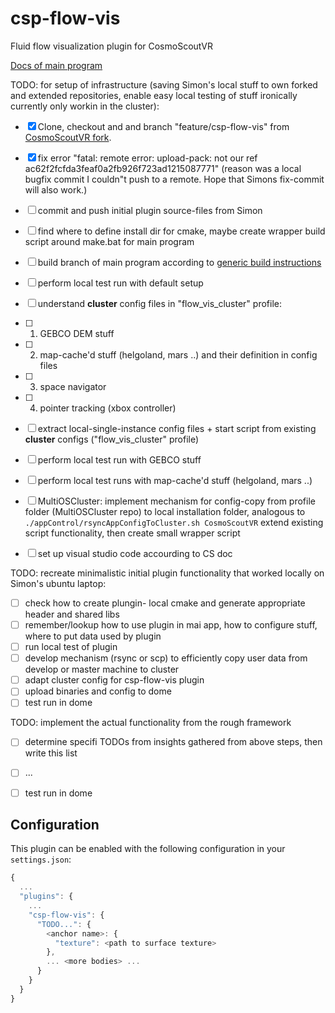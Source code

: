 # csp-flow-vis

Fluid flow visualization plugin for CosmoScoutVR

[Docs of main program](https://github.com/cosmoscout/cosmoscout-vr/tree/develop/docs)

TODO: for setup of infrastructure (saving Simon's local stuff to own forked and extended repositories, enable easy local testing of stuff ironically currently only workin in the cluster):
- [x] Clone, checkout and and branch "feature/csp-flow-vis" from [CosmoScoutVR fork](https://git.geomar.de/arena/cosmoscout-vr.git).
- [x] fix error "fatal: remote error: upload-pack: not our ref ac62f2fcfda3feaf0a2fb926f723ad1215087771"
      (reason was a local bugfix commit I couldn"t push to a remote. Hope that Simons fix-commit will also work.)
- [ ] commit and push initial plugin source-files from Simon
- [ ] find where to define install dir for cmake, maybe create wrapper build script around make.bat for main program
- [ ] build branch of main program according to [generic build instructions](https://github.com/cosmoscout/cosmoscout-vr/blob/develop/docs/install.md) 
- [ ] perform local test run with default setup
- [ ] understand **cluster** config files in "flow_vis_cluster" profile:
- [ ] 1. GEBCO DEM stuff
- [ ] 2. map-cache'd stuff (helgoland, mars ..) and their definition in config files
- [ ] 3. space navigator
- [ ] 4. pointer tracking (xbox  controller)
- [ ] extract local-single-instance config files + start script 
      from existing  **cluster** configs ("flow_vis_cluster" profile)
- [ ] perform local test run with GEBCO stuff
- [ ] perform local test runs with map-cache'd stuff (helgoland, mars ..)
- [ ] MultiOSCluster: implement mechanism for config-copy from profile folder (MultiOSCluster repo) 
      to local installation folder, analogous to 
      `./appControl/rsyncAppConfigToCluster.sh CosmoScoutVR`
      extend existing script functionality, then create small wrapper script
- [ ] set up visual studio code accourding to CS doc


TODO: recreate minimalistic initial plugin functionality that worked locally on Simon's ubuntu laptop:
- [ ] check how to create plungin- local cmake and generate appropriate header and shared libs
- [ ] remember/lookup how to use plugin in mai app, how to configure stuff, where to put data used by plugin
- [ ] run local test of plugin
- [ ] develop mechanism (rsync or scp) to efficiently copy user data from develop or master machine to cluster
- [ ] adapt cluster config for csp-flow-vis plugin
- [ ] upload binaries and config to dome
- [ ] test run in dome

TODO: implement the actual functionality from the rough framework
- [ ] determine specifi TODOs from insights gathered from above steps, then write this list
- [ ] ...
- [ ] test run in dome





## Configuration

This plugin can be enabled with the following configuration in your `settings.json`:

```javascript
{
  ...
  "plugins": {
    ...
    "csp-flow-vis": {
      "TODO...": {
        <anchor name>: {
          "texture": <path to surface texture>
        },
        ... <more bodies> ...
      }
    }
  }
}
```





